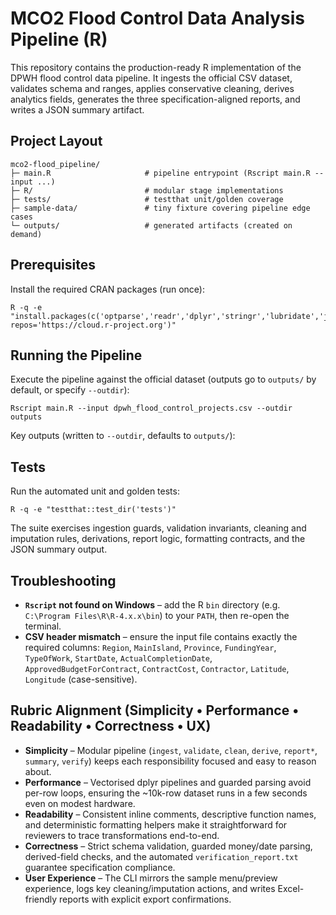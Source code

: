 # MCO2 Flood Control Data Analysis Pipeline (R)

This repository contains the production-ready R implementation of the DPWH flood
control data pipeline. It ingests the official CSV dataset, validates schema and
ranges, applies conservative cleaning, derives analytics fields, generates the
three specification-aligned reports, and writes a JSON summary artifact.

## Project Layout

```
mco2-flood_pipeline/
├─ main.R                     # pipeline entrypoint (Rscript main.R --input ...)
├─ R/                         # modular stage implementations
├─ tests/                     # testthat unit/golden coverage
├─ sample-data/               # tiny fixture covering pipeline edge cases
└─ outputs/                   # generated artifacts (created on demand)
```

## Prerequisites

Install the required CRAN packages (run once):

```
R -q -e "install.packages(c('optparse','readr','dplyr','stringr','lubridate','jsonlite','tibble','testthat'), repos='https://cloud.r-project.org')"
```

## Running the Pipeline

Execute the pipeline against the official dataset (outputs go to `outputs/` by
default, or specify `--outdir`):

```
Rscript main.R --input dpwh_flood_control_projects.csv --outdir outputs
```

Key outputs (written to `--outdir`, defaults to `outputs/`):


## Tests

Run the automated unit and golden tests:

```
R -q -e "testthat::test_dir('tests')"
```

The suite exercises ingestion guards, validation invariants, cleaning and
imputation rules, derivations, report logic, formatting contracts, and the JSON
summary output.

## Troubleshooting

- **`Rscript` not found on Windows** – add the R `bin` directory (e.g.
  `C:\Program Files\R\R-4.x.x\bin`) to your `PATH`, then re-open the terminal.
- **CSV header mismatch** – ensure the input file contains exactly the required
  columns: `Region`, `MainIsland`, `Province`, `FundingYear`, `TypeOfWork`,
  `StartDate`, `ActualCompletionDate`, `ApprovedBudgetForContract`, `ContractCost`,
  `Contractor`, `Latitude`, `Longitude` (case-sensitive).

## Rubric Alignment (Simplicity • Performance • Readability • Correctness • UX)

- **Simplicity** – Modular pipeline (`ingest`, `validate`, `clean`, `derive`, `report*`, `summary`, `verify`) keeps each responsibility focused and easy to reason about.
- **Performance** – Vectorised dplyr pipelines and guarded parsing avoid per-row loops, ensuring the ~10k-row dataset runs in a few seconds even on modest hardware.
- **Readability** – Consistent inline comments, descriptive function names, and deterministic formatting helpers make it straightforward for reviewers to trace transformations end-to-end.
- **Correctness** – Strict schema validation, guarded money/date parsing, derived-field checks, and the automated `verification_report.txt` guarantee specification compliance.
- **User Experience** – The CLI mirrors the sample menu/preview experience, logs key cleaning/imputation actions, and writes Excel-friendly reports with explicit export confirmations.

